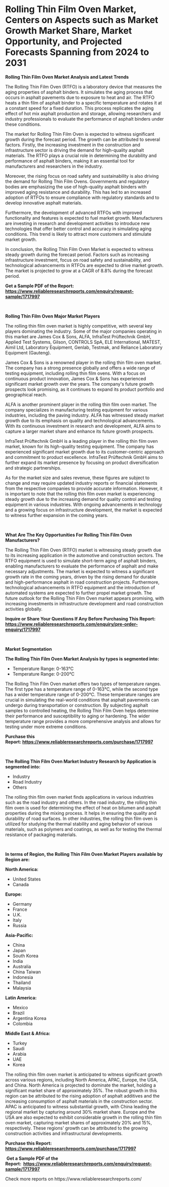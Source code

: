 <p><h1>Rolling Thin Film Oven Market, Centers on Aspects such as Market Growth Market Share, Market Opportunity, and Projected Forecasts Spanning from 2024 to 2031</h1></p><p><strong>Rolling Thin Film Oven Market Analysis and Latest Trends</strong></p>
<p><p>The Rolling Thin Film Oven (RTFO) is a laboratory device that measures the aging properties of asphalt binders. It simulates the aging process that occurs in asphalt pavements due to exposure to heat and air. The RTFO heats a thin film of asphalt binder to a specific temperature and rotates it at a constant speed for a fixed duration. This process replicates the aging effect of hot mix asphalt production and storage, allowing researchers and industry professionals to evaluate the performance of asphalt binders under these conditions.</p><p>The market for Rolling Thin Film Oven is expected to witness significant growth during the forecast period. The growth can be attributed to several factors. Firstly, the increasing investment in the construction and infrastructure sector is driving the demand for high-quality asphalt materials. The RTFO plays a crucial role in determining the durability and performance of asphalt binders, making it an essential tool for manufacturers and researchers in the industry.</p><p>Moreover, the rising focus on road safety and sustainability is also driving the demand for Rolling Thin Film Ovens. Governments and regulatory bodies are emphasizing the use of high-quality asphalt binders with improved aging resistance and durability. This has led to an increased adoption of RTFOs to ensure compliance with regulatory standards and to develop innovative asphalt materials.</p><p>Furthermore, the development of advanced RTFOs with improved functionality and features is expected to fuel market growth. Manufacturers are investing in research and development activities to introduce new technologies that offer better control and accuracy in simulating aging conditions. This trend is likely to attract more customers and stimulate market growth.</p><p>In conclusion, the Rolling Thin Film Oven Market is expected to witness steady growth during the forecast period. Factors such as increasing infrastructure investment, focus on road safety and sustainability, and technological advancements in RTFOs are expected to drive market growth. The market is projected to grow at a CAGR of 8.8% during the forecast period.</p></p>
<p><strong>Get a Sample PDF of the Report:&nbsp; <a href="https://www.reliableresearchreports.com/enquiry/request-sample/1717997">https://www.reliableresearchreports.com/enquiry/request-sample/1717997</a></strong></p>
<p>&nbsp;</p>
<p><strong>Rolling Thin Film Oven Major Market Players</strong></p>
<p><p>The rolling thin film oven market is highly competitive, with several key players dominating the industry. Some of the major companies operating in this market are James Cox & Sons, ALFA, InfraTest Prüftechnik GmbH, Applied Test Systems, Gilson, CONTROLS SpA, ELE International, MATEST, Aimil Ltd, Laboratory Equipment, Genlab, Testmak, and Reliance Laboratory Equipment (Gauteng).</p><p>James Cox & Sons is a renowned player in the rolling thin film oven market. The company has a strong presence globally and offers a wide range of testing equipment, including rolling thin film ovens. With a focus on continuous product innovation, James Cox & Sons has experienced significant market growth over the years. The company's future growth prospects look promising, as it continues to expand its product portfolio and geographical reach.</p><p>ALFA is another prominent player in the rolling thin film oven market. The company specializes in manufacturing testing equipment for various industries, including the paving industry. ALFA has witnessed steady market growth due to its emphasis on quality and technological advancements. With its continuous investment in research and development, ALFA aims to capture a larger market share and enhance its future growth prospects.</p><p>InfraTest Prüftechnik GmbH is a leading player in the rolling thin film oven market, known for its high-quality testing equipment. The company has experienced significant market growth due to its customer-centric approach and commitment to product excellence. InfraTest Prüftechnik GmbH aims to further expand its market presence by focusing on product diversification and strategic partnerships.</p><p>As for the market size and sales revenue, these figures are subject to change and may require updated industry reports or financial statements from the respective companies to provide accurate information. However, it is important to note that the rolling thin film oven market is experiencing steady growth due to the increasing demand for quality control and testing equipment in various industries. With ongoing advancements in technology and a growing focus on infrastructure development, the market is expected to witness further expansion in the coming years.</p></p>
<p>&nbsp;</p>
<p><strong>What Are The Key Opportunities For Rolling Thin Film Oven Manufacturers?</strong></p>
<p><p>The Rolling Thin Film Oven (RTFO) market is witnessing steady growth due to its increasing application in the automotive and construction sectors. The RTFO equipment is used to simulate short-term aging of asphalt binders, enabling manufacturers to evaluate the performance of asphalt and make necessary adjustments. The market is expected to witness a significant growth rate in the coming years, driven by the rising demand for durable and high-performance asphalt in road construction projects. Furthermore, technological advancements in RTFO equipment and the introduction of automated systems are expected to further propel market growth. The future outlook for the Rolling Thin Film Oven market appears promising, with increasing investments in infrastructure development and road construction activities globally.</p></p>
<p><strong>Inquire or Share Your Questions If Any Before Purchasing This Report: <a href="https://www.reliableresearchreports.com/enquiry/pre-order-enquiry/1717997">https://www.reliableresearchreports.com/enquiry/pre-order-enquiry/1717997</a></strong></p>
<p>&nbsp;</p>
<p><strong>Market Segmentation</strong></p>
<p><strong>The Rolling Thin Film Oven Market Analysis by types is segmented into:</strong></p>
<p><ul><li>Temperature Range: 0-163℃</li><li>Temperature Range: 0-200℃</li></ul></p>
<p><p>The Rolling Thin Film Oven market offers two types of temperature ranges. The first type has a temperature range of 0-163℃, while the second type has a wider temperature range of 0-200℃. These temperature ranges are crucial in simulating the real-world conditions that asphalt pavements can undergo during transportation or construction. By subjecting asphalt samples to controlled heating, the Rolling Thin Film Oven helps determine their performance and susceptibility to aging or hardening. The wider temperature range provides a more comprehensive analysis and allows for testing under more extreme conditions.</p></p>
<p><strong>Purchase this Report:&nbsp;<a href="https://www.reliableresearchreports.com/purchase/1717997">https://www.reliableresearchreports.com/purchase/1717997</a></strong></p>
<p>&nbsp;</p>
<p><strong>The Rolling Thin Film Oven Market Industry Research by Application is segmented into:</strong></p>
<p><ul><li>Industry</li><li>Road Industry</li><li>Others</li></ul></p>
<p><p>The rolling thin film oven market finds applications in various industries such as the road industry and others. In the road industry, the rolling thin film oven is used for determining the effect of heat on bitumen and asphalt properties during the mixing process. It helps in ensuring the quality and durability of road surfaces. In other industries, the rolling thin film oven is utilized for studying the thermal stability and aging behavior of various materials, such as polymers and coatings, as well as for testing the thermal resistance of packaging materials.</p></p>
<p>&nbsp;</p>
<p><strong>In terms of Region, the Rolling Thin Film Oven Market Players available by Region are:</strong></p>
<p>
    <p> <strong> North America: </strong>
        <ul>
            <li>United States</li>
            <li>Canada</li>
        </ul>
        </p> 
    <p> <strong> Europe: </strong>
        <ul>
            <li>Germany</li>
            <li>France</li>
            <li>U.K.</li>
            <li>Italy</li>
            <li>Russia</li>
        </ul>
        </p> 
    <p> <strong> Asia-Pacific: </strong>
        <ul>
            <li>China</li>
            <li>Japan</li>
            <li>South Korea</li>
            <li>India</li>
            <li>Australia</li>
            <li>China Taiwan</li>
            <li>Indonesia</li>
            <li>Thailand</li>
            <li>Malaysia</li>
        </ul>
        </p> 
    <p> <strong> Latin America: </strong>
        <ul>
            <li>Mexico</li>
            <li>Brazil</li>
            <li>Argentina Korea</li>
            <li>Colombia</li>
        </ul>
        </p> 
    <p> <strong> Middle East & Africa: </strong>
        <ul>
            <li>Turkey</li>
            <li>Saudi</li>
            <li>Arabia</li>
            <li>UAE</li>
            <li>Korea</li>
        </ul>
    </p>
    </p>
<p><p>The rolling thin film oven market is anticipated to witness significant growth across various regions, including North America, APAC, Europe, the USA, and China. North America is projected to dominate the market, holding a significant market share of approximately 35%. The robust growth in this region can be attributed to the rising adoption of asphalt additives and the increasing consumption of asphalt materials in the construction sector. APAC is anticipated to witness substantial growth, with China leading the regional market by capturing around 30% market share. Europe and the USA are also expected to exhibit considerable growth in the rolling thin film oven market, capturing market shares of approximately 20% and 15%, respectively. These regions' growth can be attributed to the growing construction activities and infrastructural developments.</p></p>
<p><strong>Purchase this Report: <a href="https://www.reliableresearchreports.com/purchase/1717997">https://www.reliableresearchreports.com/purchase/1717997</a></strong></p>
<p>&nbsp;<strong>Get a Sample PDF of the Report:&nbsp;&nbsp;<a href="https://www.reliableresearchreports.com/enquiry/request-sample/1717997">https://www.reliableresearchreports.com/enquiry/request-sample/1717997</a></strong></p>
<p><strong></strong></p>
<p>Check more reports on https://www.reliableresearchreports.com/</p>